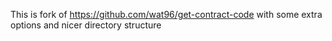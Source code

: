 This is fork of https://github.com/wat96/get-contract-code
with some extra options and nicer directory structure
